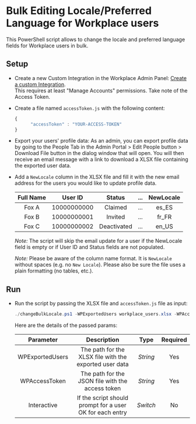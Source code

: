 # Bulk Editing Locale/Preferred Language for Workplace users

This PowerShell script allows to change the locale and preferred language fields for Workplace users in bulk.

## Setup

* Create a new Custom Integration in the Workplace Admin Panel: [Create a custom Integration](https://developers.facebook.com/docs/workplace/custom-integrations-new/#creating).<br/>This requires at least "Manage Accounts" permissions. Take note of the Access Token.

* Create a file named `accessToken.js` with the following content:

   ```javascript
   {
         "accessToken" : "YOUR-ACCESS-TOKEN"
   }
   ``` 
 
 * Export your users' profile data: As an admin, you can export profile data by going to the People Tab in the Admin Portal > Edit People button > Download File button in the dialog window that will open. You will then receive an email message with a link to download a XLSX file containing the exported user data.
 
 * Add a `NewLocale` column in the XLSX file and fill it with the new email address for the users you would like to update profile data.
 
   | Full Name   |    User ID    |    Status      |  ...  |     NewLocale     |
   |:-----------:|:-------------:|:--------------:|:-----:|:-----------------:|
   | Fox A       |  10000000000  |   Claimed      |  ...  |  es_ES            |
   | Fox B       |  10000000001  |   Invited      |  ...  |  fr_FR            |
   | Fox C       |  10000000002  |   Deactivated  |  ...  |  en_US            |

    _Note:_ The script will skip the email update for a user if the NewLocale field is empty or if User ID and Status fields are not populated.
    
    _Note:_ Please be aware of the column name format. It is `NewLocale` without spaces (e.g. no `New Locale`). Please also be sure the file uses a plain formatting (no tables, etc.).

## Run

* Run the script by passing the XLSX file and `accessToken.js` file as input:

   ```powershell
   ./changeBulkLocale.ps1 -WPExportedUsers workplace_users.xlsx -WPAccessToken accessToken.js -Interactive
   ```

   Here are the details of the passed params:

   | Parameter         | Description                                                |  Type    |  Required    | 
   |:-----------------:|:----------------------------------------------------------:|:--------:|:------------:|
   | WPExportedUsers   |  The path for the XLSX file with the exported user data    | _String_ | Yes          |
   | WPAccessToken     |  The path for the JSON file with the access token          | _String_ | Yes          |
   | Interactive       |  If the script should prompt for a user OK for each entry  | _Switch_ | No           |